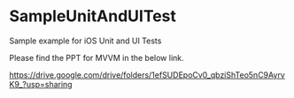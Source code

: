 # SampleUnitAndUITest
Sample example for iOS Unit and UI Tests

Please find the PPT for MVVM in the below link.

https://drive.google.com/drive/folders/1efSUDEpoCv0_qbziShTeo5nC9AyrvK9_?usp=sharing

